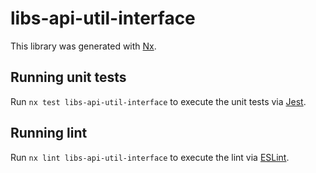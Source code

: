 # libs-api-util-interface

This library was generated with [Nx](https://nx.dev).

## Running unit tests

Run `nx test libs-api-util-interface` to execute the unit tests via [Jest](https://jestjs.io).

## Running lint

Run `nx lint libs-api-util-interface` to execute the lint via [ESLint](https://eslint.org/).
